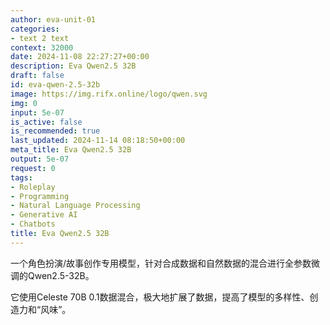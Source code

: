 ```yaml
---
author: eva-unit-01
categories:
- text 2 text
context: 32000
date: 2024-11-08 22:27:27+00:00
description: Eva Qwen2.5 32B
draft: false
id: eva-qwen-2.5-32b
image: https://img.rifx.online/logo/qwen.svg
img: 0
input: 5e-07
is_active: false
is_recommended: true
last_updated: 2024-11-14 08:18:50+00:00
meta_title: Eva Qwen2.5 32B
output: 5e-07
request: 0
tags:
- Roleplay
- Programming
- Natural Language Processing
- Generative AI
- Chatbots
title: Eva Qwen2.5 32B
---
```
















一个角色扮演/故事创作专用模型，针对合成数据和自然数据的混合进行全参数微调的Qwen2.5-32B。

它使用Celeste 70B 0.1数据混合，极大地扩展了数据，提高了模型的多样性、创造力和“风味”。

